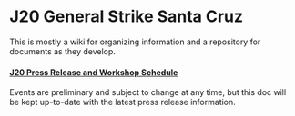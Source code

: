 # J20 General Strike Santa Cruz

This is mostly a wiki for organizing information and a repository for documents as they develop.

#### [J20 Press Release and Workshop Schedule](https://github.com/andrewcsmith/scgs/blob/master/SC%20J20%20General%20Strike%20and%20Details.pdf)  
Events are preliminary and subject to change at any time, but this doc will be kept up-to-date with the latest press release information.
